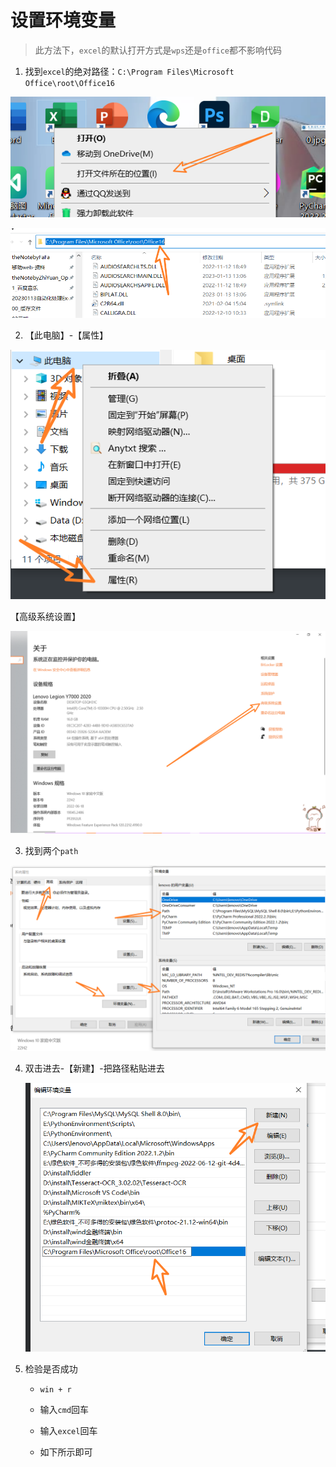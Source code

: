 # 设置环境变量

> 此方法下，```excel```的默认打开方式是```wps```还是```office```都不影响代码

1. 找到```excel```的绝对路径：```‪C:\Program Files\Microsoft Office\root\Office16```

![image-20230113175838173](assets/image-20230113175838173.png)

![image-20230113180317443](assets/image-20230113180317443.png)

2. 【此电脑】-【属性】

![image-20230113180051847](assets/image-20230113180051847.png)

【高级系统设置】

![image-20230113180114722](assets/image-20230113180114722.png)

3. 找到两个```path```

![image-20230113180219103](assets/image-20230113180219103.png)

4. 双击进去-【新建】-把路径粘贴进去

   ![image-20230113180410385](assets/image-20230113180410385.png)

5. 检验是否成功

   - ```win + r```

   - 输入```cmd```回车

   - 输入```excel```回车

   - 如下所示即可

     